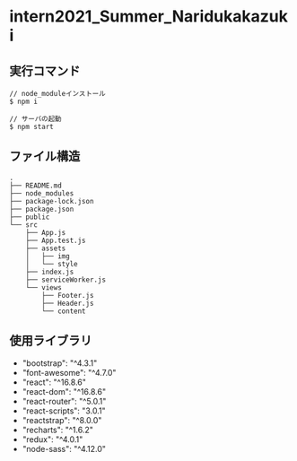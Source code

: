 # intern2021_Summer_Naridukakazuki

## 実行コマンド

```
// node_moduleインストール
$ npm i

// サーバの起動
$ npm start
```

## ファイル構造

```
.
├── README.md
├── node_modules
├── package-lock.json
├── package.json
├── public
└── src
    ├── App.js
    ├── App.test.js
    ├── assets
    │   ├── img
    │   └── style
    ├── index.js
    ├── serviceWorker.js
    └── views
        ├── Footer.js
        ├── Header.js
        └── content
```



## 使用ライブラリ

- "bootstrap": "^4.3.1"
- "font-awesome": "^4.7.0"
- "react": "^16.8.6"
- "react-dom": "^16.8.6"
- "react-router": "^5.0.1"
- "react-scripts": "3.0.1"
- "reactstrap": "^8.0.0"
- "recharts": "^1.6.2"
- "redux": "^4.0.1"
- "node-sass": "^4.12.0"